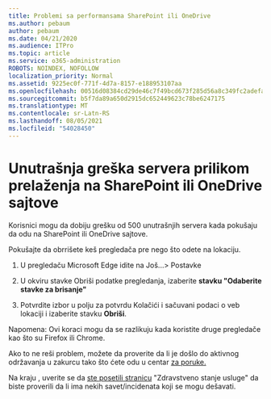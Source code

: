 ```yaml
---
title: Problemi sa performansama SharePoint ili OneDrive
ms.author: pebaum
author: pebaum
ms.date: 04/21/2020
ms.audience: ITPro
ms.topic: article
ms.service: o365-administration
ROBOTS: NOINDEX, NOFOLLOW
localization_priority: Normal
ms.assetid: 9225ec0f-771f-4d7a-8157-e188953107aa
ms.openlocfilehash: 00516d08384cd29de46c7f49bcd673f285d56a8c349fc2adefa5ea2173abd7b6
ms.sourcegitcommit: b5f7da89a650d2915dc652449623c78be6247175
ms.translationtype: MT
ms.contentlocale: sr-Latn-RS
ms.lasthandoff: 08/05/2021
ms.locfileid: "54028450"
---
```

# <a name="internal-server-error-when-navigating-to-sharepoint-or-onedrive-sites"></a>Unutrašnja greška servera prilikom prelaženja na SharePoint ili OneDrive sajtove

Korisnici mogu da dobiju grešku od 500 unutrašnjih servera kada pokušaju da odu na SharePoint ili OneDrive sajtove. 

Pokušajte da obrrišete keš pregledača pre nego što odete na lokaciju.


1. U pregledaču Microsoft Edge idite na Još...> Postavke

2. U okviru stavke Obriši podatke pregledanja, izaberite **stavku "Odaberite stavke za brisanje"**

3. Potvrdite izbor u polju za potvrdu Kolačići i sačuvani podaci o veb lokaciji i izaberite stavku **Obriši**.

Napomena: Ovi koraci mogu da se razlikuju kada koristite druge pregledače kao što su Firefox ili Chrome.

Ako to ne reši problem, možete da proverite da li je došlo do aktivnog održavanja u zakurcu tako što ćete odu u centar [za poruke.](https://portal.office.com/adminportal/home#/MessageCenter)

Na kraju , uverite se da [ste posetili stranicu](https://portal.office.com/adminportal/home#/servicehealth) "Zdravstveno stanje usluge" da biste proverili da li ima nekih savet/incidenata koji se mogu dešavati.

